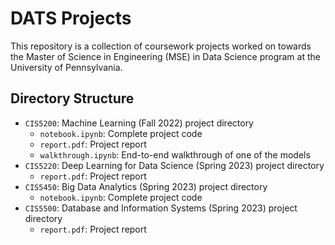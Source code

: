# DATS Projects
This repository is a collection of coursework projects worked on towards the Master of Science in Engineering (MSE) in Data Science program at the University of Pennsylvania.

## Directory Structure
- `CIS5200`: Machine Learning (Fall 2022) project directory
    - `notebook.ipynb`: Complete project code
    - `report.pdf`: Project report
    - `walkthrough.ipynb`: End-to-end walkthrough of one of the models
- `CIS5220`: Deep Learning for Data Science (Spring 2023) project directory
    - `report.pdf`: Project report
- `CIS5450`: Big Data Analytics (Spring 2023) project directory
    - `notebook.ipynb`: Complete project code
- `CIS5500`: Database and Information Systems (Spring 2023) project directory
    - `report.pdf`: Project report